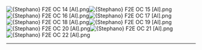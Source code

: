 ![{Stephano} F2E OC 14 [AI].png](https://raw.githubusercontent.com/Klokinator/FE-Repo/main/Portrait%20Repository/Spriting%20Community%20OC's%20(Grouped%20by%20Artist)/Stephano/%7BStephano%7D%20F2E%20OC%2014%20%5BAI%5D.png "{Stephano} F2E OC 14 [AI].png")![{Stephano} F2E OC 15 [AI].png](https://raw.githubusercontent.com/Klokinator/FE-Repo/main/Portrait%20Repository/Spriting%20Community%20OC's%20(Grouped%20by%20Artist)/Stephano/%7BStephano%7D%20F2E%20OC%2015%20%5BAI%5D.png "{Stephano} F2E OC 15 [AI].png")![{Stephano} F2E OC 16 [AI].png](https://raw.githubusercontent.com/Klokinator/FE-Repo/main/Portrait%20Repository/Spriting%20Community%20OC's%20(Grouped%20by%20Artist)/Stephano/%7BStephano%7D%20F2E%20OC%2016%20%5BAI%5D.png "{Stephano} F2E OC 16 [AI].png")![{Stephano} F2E OC 17 [AI].png](https://raw.githubusercontent.com/Klokinator/FE-Repo/main/Portrait%20Repository/Spriting%20Community%20OC's%20(Grouped%20by%20Artist)/Stephano/%7BStephano%7D%20F2E%20OC%2017%20%5BAI%5D.png "{Stephano} F2E OC 17 [AI].png")![{Stephano} F2E OC 18 [AI].png](https://raw.githubusercontent.com/Klokinator/FE-Repo/main/Portrait%20Repository/Spriting%20Community%20OC's%20(Grouped%20by%20Artist)/Stephano/%7BStephano%7D%20F2E%20OC%2018%20%5BAI%5D.png "{Stephano} F2E OC 18 [AI].png")![{Stephano} F2E OC 19 [AI].png](https://raw.githubusercontent.com/Klokinator/FE-Repo/main/Portrait%20Repository/Spriting%20Community%20OC's%20(Grouped%20by%20Artist)/Stephano/%7BStephano%7D%20F2E%20OC%2019%20%5BAI%5D.png "{Stephano} F2E OC 19 [AI].png")![{Stephano} F2E OC 20 [AI].png](https://raw.githubusercontent.com/Klokinator/FE-Repo/main/Portrait%20Repository/Spriting%20Community%20OC's%20(Grouped%20by%20Artist)/Stephano/%7BStephano%7D%20F2E%20OC%2020%20%5BAI%5D.png "{Stephano} F2E OC 20 [AI].png")![{Stephano} F2E OC 21 [AI].png](https://raw.githubusercontent.com/Klokinator/FE-Repo/main/Portrait%20Repository/Spriting%20Community%20OC's%20(Grouped%20by%20Artist)/Stephano/%7BStephano%7D%20F2E%20OC%2021%20%5BAI%5D.png "{Stephano} F2E OC 21 [AI].png")![{Stephano} F2E OC 22 [AI].png](https://raw.githubusercontent.com/Klokinator/FE-Repo/main/Portrait%20Repository/Spriting%20Community%20OC's%20(Grouped%20by%20Artist)/Stephano/%7BStephano%7D%20F2E%20OC%2022%20%5BAI%5D.png "{Stephano} F2E OC 22 [AI].png")



----

